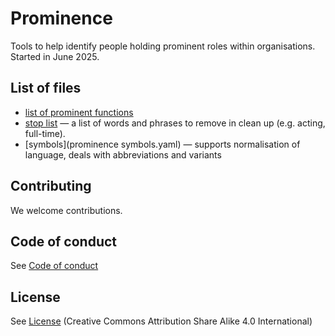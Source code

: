 # Prominence
Tools to help identify people holding prominent roles within organisations.
Started in June 2025.

## List of files
* [list of prominent functions](list_of_prominent_functions.yaml)
* [stop list](prominence_stop_list.yaml) — a list of words and phrases to remove in clean up (e.g. acting, full-time).
* [symbols](prominence symbols.yaml) — supports normalisation of language, deals with abbreviations and variants

## Contributing

We welcome contributions.

## Code of conduct
See [Code of conduct](CODE_OF_CONDUCT.md)

## License
See [License](LICENSE.md) (Creative Commons Attribution Share Alike 4.0 International)

